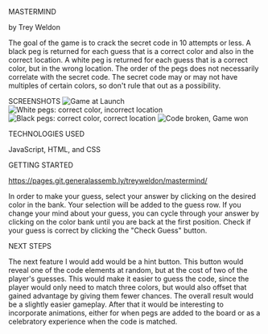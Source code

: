 MASTERMIND

by Trey Weldon

The goal of the game is to crack the secret code in 10 attempts or less. A black peg is returned for each guess that is a correct color and also in the correct location. A white peg is returned for each guess that is a correct color, but in the wrong location. The order of the pegs does not necessarily correlate with the secret code. The secret code may or may not have multiples of certain colors, so don't rule that out as a possibility. 

SCREENSHOTS
![Game at Launch](https://media.git.generalassemb.ly/user/51936/files/70789af1-f0bb-4d32-b339-047867658f84)
![White pegs: correct color, incorrect location](https://media.git.generalassemb.ly/user/51936/files/64358a73-0e43-4745-9f95-92295f7018e8)
![Black pegs: correct color, correct location](https://media.git.generalassemb.ly/user/51936/files/6fb59754-0859-48bf-884a-79c61d3d0e52)
![Code broken, Game won](https://media.git.generalassemb.ly/user/51936/files/7abe4f33-88c8-4fc7-850f-26f6d375cac6)


TECHNOLOGIES USED

JavaScript, HTML, and CSS 

GETTING STARTED 

https://pages.git.generalassemb.ly/treyweldon/mastermind/

In order to make your guess, select your answer by clicking on the desired color in the bank. Your selection will be added to the guess row. If you change your mind about your guess, you can cycle through your answer by clicking on the color bank until you are back at the first position. Check if your guess is correct by clicking the "Check Guess" button.

NEXT STEPS

The next feature I would add would be a hint button. This button would reveal one of the code elements at random, but at the cost of two of the player's guesses. This would make it easier to guess the code, since the player would only need to match three colors, but would also offset that gained advantage by giving them fewer chances. The overall result would be a slightly easier gameplay. After that it would be interesting to incorporate animations, either for when pegs are added to the board or as a celebratory experience when the code is matched.
